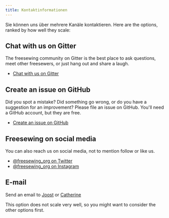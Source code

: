 ```yaml
---
title: Kontaktinformationen
---
```


Sie können uns über mehrere Kanäle kontaktieren. Here are the options, ranked by how well they scale:

## Chat with us on Gitter
The freesewing community on Gitter is the best place to ask questions, meet other freesewers, or just hang out and share a laugh.

 - [Chat with us on Gitter](https://gitter.im/freesewing/chat)

## Create an issue on GitHub

Did you spot a mistake? Did something go wrong, or do you have a suggestion for an improvement? Please file an issue on GitHub. You'll need a GitHub account, but they are free.

 - [Create an issue on GitHub](https://github.com/freesewing/website/issues/new)

## Freesewing on social media

You can also reach us on social media, not to mention follow or like us.

 - [@freesewing_org on Twitter](https://twitter.com/intent/follow?screen_name=freesewing_org)
 - [@freesewing_org on Instagram](https://www.instagram.com/freesewing_org/)

## E-mail

Send an email to [Joost](mailto:joost@decock.org?subject=Freesewing) or [Catherine](mailto:ji.catherine@gmail.com?subject=Freesewing)

<Note>

This option does not scale very well, so you might want to consider the other options first.

</Note>



